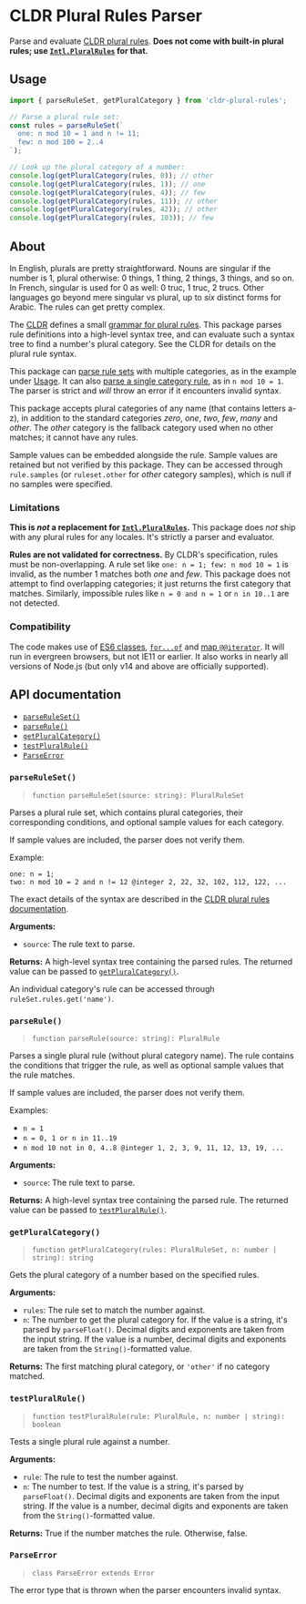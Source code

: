 # CLDR Plural Rules Parser

Parse and evaluate [CLDR plural rules][cldr-plural-rules]. **Does not come with built-in plural rules; use [`Intl.PluralRules`][intl-pluralrules] for that.**

## Usage

```js
import { parseRuleSet, getPluralCategory } from 'cldr-plural-rules';

// Parse a plural rule set:
const rules = parseRuleSet(`
  one: n mod 10 = 1 and n != 11;
  few: n mod 100 = 2..4
`);

// Look up the plural category of a number:
console.log(getPluralCategory(rules, 0)); // other
console.log(getPluralCategory(rules, 1)); // one
console.log(getPluralCategory(rules, 4)); // few
console.log(getPluralCategory(rules, 11)); // other
console.log(getPluralCategory(rules, 42)); // other
console.log(getPluralCategory(rules, 103)); // few
```

## About

In English, plurals are pretty straightforward. Nouns are singular if the number is 1, plural otherwise: 0 things, 1 thing, 2 things, 3 things, and so on. In French, singular is used for 0 as well: 0 truc, 1 truc, 2 trucs. Other languages go beyond mere singular vs plural, up to *six* distinct forms for Arabic. The rules can get pretty complex.

The [CLDR][] defines a small [grammar for plural rules][cldr-plural-rules]. This package parses rule definitions into a high-level syntax tree, and can evaluate such a syntax tree to find a number's plural category. See the CLDR for details on the plural rule syntax.

This package can [parse rule sets](#parseruleset) with multiple categories, as in the example under [Usage](#usage). It can also [parse a single category rule](#parserule), as in `n mod 10 = 1`. The parser is strict and *will* throw an error if it encounters invalid syntax.

This package accepts plural categories of any name (that contains letters a-z), in addition to the standard categories *zero*, *one*, *two*, *few*, *many* and *other*. The *other* category is the fallback category used when no other matches; it cannot have any rules.

Sample values can be embedded alongside the rule. Sample values are retained but not verified by this package. They can be accessed through `rule.samples` (or `ruleset.other` for *other* category samples), which is null if no samples were specified.

### Limitations

**This is *not* a replacement for [`Intl.PluralRules`][intl-pluralrules].** This package does *not* ship with any plural rules for any locales. It's strictly a parser and evaluator.

**Rules are not validated for correctness.** By CLDR's specification, rules must be non-overlapping. A rule set like `one: n = 1; few: n mod 10 = 1` is invalid, as the number 1 matches both *one* and *few*. This package does not attempt to find overlapping categories; it just returns the first category that matches. Similarly, impossible rules like `n = 0 and n = 1` or `n in 10..1` are not detected.

### Compatibility

The code makes use of [ES6 classes][caniuse-es6-class], [`for...of`][caniuse-for-of] and [map `@@iterator`][caniuse-map-iterator]. It will run in evergreen browsers, but not IE11 or earlier. It also works in nearly all versions of Node.js (but only v14 and above are officially supported).

## API documentation

* [`parseRuleSet()`](#parseruleset)
* [`parseRule()`](#parserule)
* [`getPluralCategory()`](#getpluralcategory)
* [`testPluralRule()`](#testpluralrule)
* [`ParseError`](#parseerror)

### `parseRuleSet()`

> `function parseRuleSet(source: string): PluralRuleSet`

Parses a plural rule set, which contains plural categories, their corresponding conditions, and optional sample values for each category.

If sample values are included, the parser does not verify them.

Example:

```
one: n = 1;
two: n mod 10 = 2 and n != 12 @integer 2, 22, 32, 102, 112, 122, ...
```

The exact details of the syntax are described in the [CLDR plural rules documentation][cldr-plural-rules].

**Arguments:**

* `source`: The rule text to parse.

**Returns:** A high-level syntax tree containing the parsed rules. The returned value can be passed to [`getPluralCategory()`](#getpluralcategory).

An individual category's rule can be accessed through `ruleSet.rules.get('name')`.

### `parseRule()`

> `function parseRule(source: string): PluralRule`

Parses a single plural rule (without plural category name). The rule contains the conditions that trigger the rule, as well as optional sample values that the rule matches.

If sample values are included, the parser does not verify them.

Examples:

* `n = 1`
* `n = 0, 1 or n in 11..19`
* `n mod 10 not in 0, 4..8 @integer 1, 2, 3, 9, 11, 12, 13, 19, ...`

**Arguments:**

* `source`: The rule text to parse.

**Returns:** A high-level syntax tree containing the parsed rule. The returned value can be passed to [`testPluralRule()`](#testpluralrule).

### `getPluralCategory()`

> `function getPluralCategory(rules: PluralRuleSet, n: number | string): string`

Gets the plural category of a number based on the specified rules.

**Arguments:**

* `rules`: The rule set to match the number against.
* `n`: The number to get the plural category for. If the value is a string, it's parsed by `parseFloat()`. Decimal digits and exponents are taken from the input string. If the value is a number, decimal digits and exponents are taken from the `String()`-formatted value.

**Returns:** The first matching plural category, or `'other'` if no category matched.

### `testPluralRule()`

> `function testPluralRule(rule: PluralRule, n: number | string): boolean`

Tests a single plural rule against a number.

**Arguments:**

* `rule`: The rule to test the number against.
* `n`: The number to test. If the value is a string, it's parsed by `parseFloat()`. Decimal digits and exponents are taken from the input string. If the value is a number, decimal digits and exponents are taken from the `String()`-formatted value.

**Returns:** True if the number matches the rule. Otherwise, false.

### `ParseError`

> `class ParseError extends Error`

The error type that is thrown when the parser encounters invalid syntax.

[cldr]: http://cldr.unicode.org/
[cldr-plural-rules]: https://unicode.org/reports/tr35/tr35-numbers.html#Language_Plural_Rules
[intl-pluralrules]: https://developer.mozilla.org/en-US/docs/Web/JavaScript/Reference/Global_Objects/Intl/PluralRules
[caniuse-es6-class]: https://caniuse.com/es6-class
[caniuse-for-of]: https://caniuse.com/mdn-javascript_statements_for_of
[caniuse-map-iterator]: https://caniuse.com/mdn-javascript_builtins_map_--iterator
